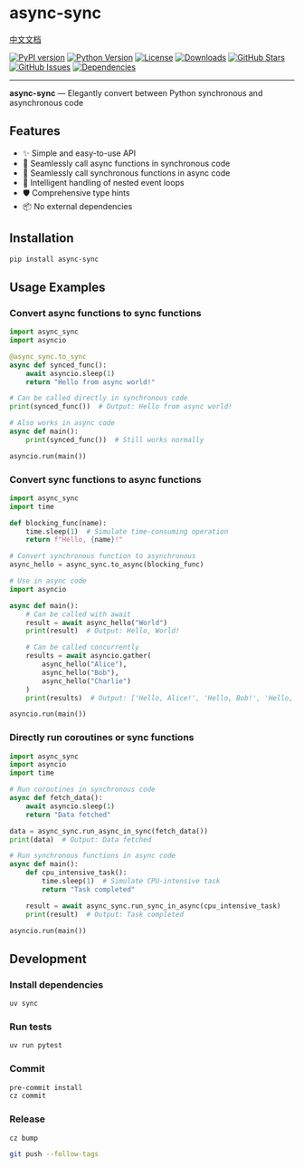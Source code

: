 # async-sync

[中文文档](README_ZH.md)

[![PyPI version](https://img.shields.io/pypi/v/async-sync.svg)](https://pypi.org/project/async-sync/)
[![Python Version](https://img.shields.io/pypi/pyversions/async-sync.svg)](https://pypi.org/project/async-sync/)
[![License](https://img.shields.io/github/license/Haskely/async-sync.svg)](https://github.com/Haskely/async-sync/blob/main/LICENSE)
[![Downloads](https://static.pepy.tech/badge/async-sync)](https://pepy.tech/project/async-sync)
[![GitHub Stars](https://img.shields.io/github/stars/Haskely/async-sync.svg)](https://github.com/Haskely/async-sync/stargazers)
[![GitHub Issues](https://img.shields.io/github/issues/Haskely/async-sync.svg)](https://github.com/Haskely/async-sync/issues)
[![Dependencies](https://img.shields.io/librariesio/github/Haskely/async-sync)](https://libraries.io/github/Haskely/async-sync)

-----

**async-sync** — Elegantly convert between Python synchronous and asynchronous code

## Features

- ✨ Simple and easy-to-use API
- 🔄 Seamlessly call async functions in synchronous code
- 🔄 Seamlessly call synchronous functions in async code
- 🧠 Intelligent handling of nested event loops
- 🛡️ Comprehensive type hints
- 📦 No external dependencies

## Installation

```sh
pip install async-sync
```

## Usage Examples

### Convert async functions to sync functions

```python
import async_sync
import asyncio

@async_sync.to_sync
async def synced_func():
    await asyncio.sleep(1)
    return "Hello from async world!"

# Can be called directly in synchronous code
print(synced_func())  # Output: Hello from async world!

# Also works in async code
async def main():
    print(synced_func())  # Still works normally

asyncio.run(main())
```

### Convert sync functions to async functions

```python
import async_sync
import time

def blocking_func(name):
    time.sleep(1)  # Simulate time-consuming operation
    return f"Hello, {name}!"

# Convert synchronous function to asynchronous
async_hello = async_sync.to_async(blocking_func)

# Use in async code
import asyncio

async def main():
    # Can be called with await
    result = await async_hello("World")
    print(result)  # Output: Hello, World!

    # Can be called concurrently
    results = await asyncio.gather(
        async_hello("Alice"),
        async_hello("Bob"),
        async_hello("Charlie")
    )
    print(results)  # Output: ['Hello, Alice!', 'Hello, Bob!', 'Hello, Charlie!']

asyncio.run(main())
```

### Directly run coroutines or sync functions

```python
import async_sync
import asyncio
import time

# Run coroutines in synchronous code
async def fetch_data():
    await asyncio.sleep(1)
    return "Data fetched"

data = async_sync.run_async_in_sync(fetch_data())
print(data)  # Output: Data fetched

# Run synchronous functions in async code
async def main():
    def cpu_intensive_task():
        time.sleep(1)  # Simulate CPU-intensive task
        return "Task completed"

    result = await async_sync.run_sync_in_async(cpu_intensive_task)
    print(result)  # Output: Task completed

asyncio.run(main())
```

## Development

### Install dependencies

```bash
uv sync
```

### Run tests

```bash
uv run pytest
```

### Commit

```bash
pre-commit install
cz commit
```

### Release

```bash
cz bump

git push --follow-tags
```
